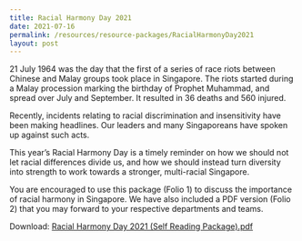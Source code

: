 ```yaml
---
title: Racial Harmony Day 2021
date: 2021-07-16
permalink: /resources/resource-packages/RacialHarmonyDay2021
layout: post
---
```

21 July 1964 was the day that the first of a series of race riots between Chinese and Malay groups took place in Singapore. The riots started during a Malay procession marking the birthday of Prophet Muhammad, and spread over July and September. It resulted in 36 deaths and 560 injured.
 
Recently, incidents relating to racial discrimination and insensitivity have been making headlines. Our leaders and many Singaporeans have spoken up against such acts.
 
This year’s Racial Harmony Day is a timely reminder on how we should not let racial differences divide us, and how we should instead turn diversity into strength to work towards a stronger, multi-racial Singapore.
 
You are encouraged to use this package (Folio 1) to discuss the importance of racial harmony in Singapore. We have also included a PDF version (Folio 2) that you may forward to your respective departments and teams. 

Download: [Racial Harmony Day 2021 (Self Reading Package).pdf](/files/packages/2021/Racial%20Harmony%20Day%202021.pdf)
